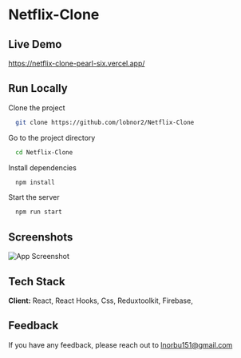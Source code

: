 # Netflix-Clone

## Live Demo

https://netflix-clone-pearl-six.vercel.app/

## Run Locally

Clone the project
```bash
  git clone https://github.com/lobnor2/Netflix-Clone
```

Go to the project directory

```bash
  cd Netflix-Clone
```

Install dependencies

```bash
  npm install
```

Start the server

```bash
  npm run start
```


## Screenshots

![App Screenshot](https://via.placeholder.com/468x300?text=App+Screenshot+Here)


## Tech Stack

**Client:** React, React Hooks, Css, Reduxtoolkit, Firebase,  



## Feedback

If you have any feedback, please reach out to lnorbu151@gmail.com

